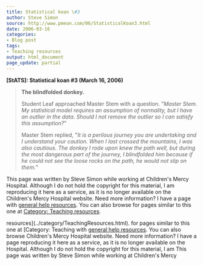 ```yaml
---
title: Statistical koan \#3
author: Steve Simon
source: http://www.pmean.com/06/StatisticalKoan3.html
date: 2006-03-16
categories:
- Blog post
tags:
- Teaching resources
output: html_document
page_update: partial
---
```

**[StATS]:** **Statistical koan \#3 (March 16,
2006)**

> **The blindfolded donkey.**
>
> Student Leaf approached Master Stem with a question. "*Master Stem.
> My statistical model requires an assumption of normality, but I have
> an outlier in the data. Should I not remove the outlier so I can
> satisfy this assumption?*"
>
> Master Stem replied, "*It is a perilous journey you are undertaking
> and I understand your caution. When I last crossed the mountains, I
> was also cautious. The donkey I rode upon knew the path well, but
> during the most dangerous part of the journey, I blindfolded him
> because if he could not see the loose rocks on the path, he would not
> slip on them.*"

This page was written by Steve Simon while working at Children's Mercy
Hospital. Although I do not hold the copyright for this material, I am
reproducing it here as a service, as it is no longer available on the
Children's Mercy Hospital website. Need more information? I have a page
with [general help resources](../GeneralHelp.html). You can also browse
for pages similar to this one at [Category: Teaching
resources](../category/TeachingResources.html).
<!---More--->
resources](../category/TeachingResources.html).
for pages similar to this one at [Category: Teaching
with [general help resources](../GeneralHelp.html). You can also browse
Children's Mercy Hospital website. Need more information? I have a page
reproducing it here as a service, as it is no longer available on the
Hospital. Although I do not hold the copyright for this material, I am
This page was written by Steve Simon while working at Children's Mercy

<!---Do not use
**[StATS]:** **Statistical koan \#3 (March 16,
This page was written by Steve Simon while working at Children's Mercy
Hospital. Although I do not hold the copyright for this material, I am
reproducing it here as a service, as it is no longer available on the
Children's Mercy Hospital website. Need more information? I have a page
with [general help resources](../GeneralHelp.html). You can also browse
for pages similar to this one at [Category: Teaching
resources](../category/TeachingResources.html).
page_update: partial
--->

